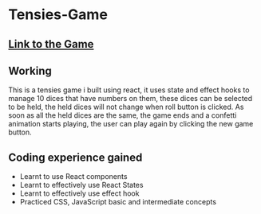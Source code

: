 # Tensies-Game

## [Link to the Game ](tenisiesgamee.netlify.app)
 
## Working

This is a tensies game i built using react, it uses state and effect hooks to manage 10 dices that have numbers on them, these dices can be selected to be held, the held dices will not change when roll button is clicked. As soon as all the held dices are the same, the game ends and a confetti animation starts playing, the user can play again by clicking the new game button.

## Coding experience gained

- Learnt to use React components
- Learnt to effectively use React States
- Learnt to effectively use effect hook
- Practiced CSS, JavaScript basic and intermediate concepts 


 
